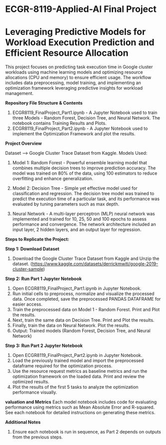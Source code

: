 # ECGR-8119-Applied-AI Final Project 
# Leveraging Predictive Models for Workload Execution Prediction and Efficient Resource Allocation

This project focuses on predicting task execution time in Google cluster workloads using machine learning models and optimizing resource allocations (CPU and memory) to ensure efficient usage. The workflow includes data preprocessing, model training, and implementing an optimization framework leveraging predictive insights for workload management.

**Repository File Structure & Contents**

1. ECGR8119_FinalProject_Part1.ipynb - A Jupyter Notebook used to train three Models - Random Forest, Decision Tree, and Neural Network. The notebook contains Training Results and Plots. 
2. ECGR8119_FinalProject_Part2.ipynb - A Jupyter Notebook used to implement the Optimization Framework and plot the results.

**Project Overview**

Dataset --> Google Cluster Trace Dataset from Kaggle.
Models Used:
1. Model 1: Random Forest - Powerful ensemble learning model that combines multiple decision trees to improve prediction accuracy. The model was trained on 80% of the data, using 100 estimators to reduce overfitting and enhance generalization.

2. Model 2: Decision Tree - Simple yet effective model used for classification and regression. The decision tree model was trained to predict the execution time of a particular task, and its performance was evaluated by tuning parameters such as max depth.

3. Neural Network - A multi-layer perceptron (MLP) neural network was implemented and trained for 10, 25, 50 and 100 epochs to assess performance and convergence. The network architecture included an input layer, 2 hidden layers, and an output layer for regression.


**Steps to Replicate the Project:** 

**Step 1: Download Dataset**
1. Download the Google Cluster Trace Dataset from Kaggle and Unzip the dataset. (https://www.kaggle.com/datasets/derrickmwiti/google-2019-cluster-sample)

**Step 2: Run Part 1 Jupyter Notebook**
1. Open ECGR8119_FinalProject_Part1.ipynb in Jupyter Notebook.
2. Run initial cells to preprocess, normalize and visualize the processed data. Once completed, save the preprocessed PANDAS DATAFRAME for easier access.
3. Train the preprocessed data on Model 1 - Random Forest. Print and Plot the results.
4. Next, train the same data on Decision Tree. Print and Plot the results.
5. Finally, train the data on Neural Network. Plot the results.
6. Output: Trained models (Random Forest, Decision Tree, and Neural Network)

**Step 3: Run Part 2 Jupyter Notebook**
1. Open ECGR8119_FinalProject_Part2.ipynb in Jupyter Notebook.
2. Load the previously trained model and import the preprocessed dataframe required for the optimization process.
3. Use the resource request metrics as baseline metrics and run the optimization framework on the loaded data. Print and review the optimized results.
4. Plot the results of the first 5 tasks to analyze the optimization performance visually.

**valuation and Metrics**
Each model notebook includes code for evaluating performance using metrics such as Mean Absolute Error and R-squared. See each notebook for detailed instructions on generating these metrics.

**Additional Notes**
1. Ensure each notebook is run in sequence, as Part 2 depends on outputs from the previous steps.

